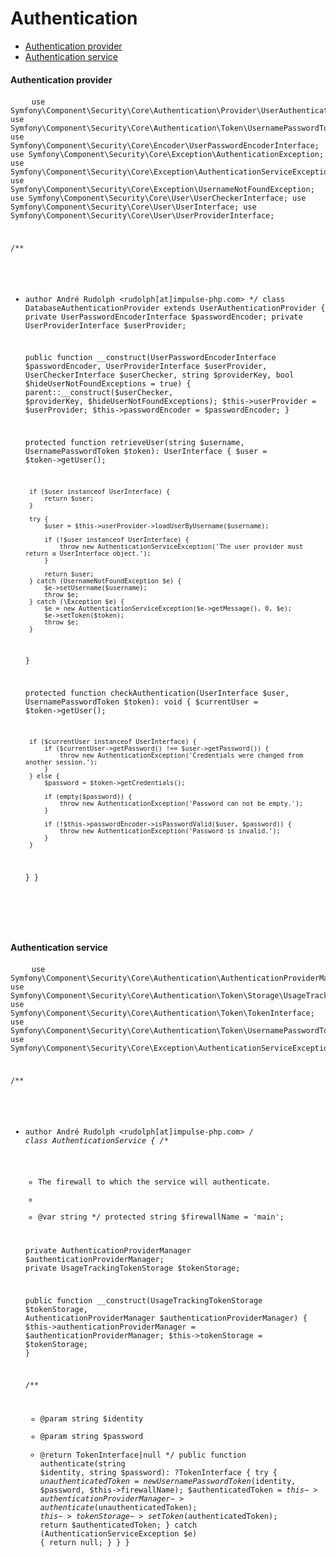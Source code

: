 <h1 class="doc-title">Authentication</h1>

- [Authentication provider](#authentication-provider)
- [Authentication service](#authentication-service)


<a name="authentication-provider"></a>
<h4>Authentication provider</h4>

<div>
  <div class="code-header">
    <div class="container-fluid">
        <div class="row">
          <div class="button red"></div>
          	<div class="button yellow"></div>
          	<div class="button green"></div>
        </div>
    </div>
  </div>
  <pre class="code-white imp-code line-numbers language-php">
	<code class="language-php"><?php
namespace App\Security;

use Symfony\Component\Security\Core\Authentication\Provider\UserAuthenticationProvider;
use Symfony\Component\Security\Core\Authentication\Token\UsernamePasswordToken;
use Symfony\Component\Security\Core\Encoder\UserPasswordEncoderInterface;
use Symfony\Component\Security\Core\Exception\AuthenticationException;
use Symfony\Component\Security\Core\Exception\AuthenticationServiceException;
use Symfony\Component\Security\Core\Exception\UsernameNotFoundException;
use Symfony\Component\Security\Core\User\UserCheckerInterface;
use Symfony\Component\Security\Core\User\UserInterface;
use Symfony\Component\Security\Core\User\UserProviderInterface;

/**
 * author André Rudolph <rudolph[at]impulse-php.com>
 */
class DatabaseAuthenticationProvider extends UserAuthenticationProvider
{
    private UserPasswordEncoderInterface $passwordEncoder;
    private UserProviderInterface $userProvider;

    public function __construct(UserPasswordEncoderInterface $passwordEncoder, UserProviderInterface $userProvider, UserCheckerInterface $userChecker, string $providerKey, bool $hideUserNotFoundExceptions = true)
    {
        parent::__construct($userChecker, $providerKey, $hideUserNotFoundExceptions);
        $this->userProvider = $userProvider;
        $this->passwordEncoder = $passwordEncoder;
    }

    protected function retrieveUser(string $username, UsernamePasswordToken $token): UserInterface
    {
        $user = $token->getUser();

        if ($user instanceof UserInterface) {
            return $user;
        }

        try {
            $user = $this->userProvider->loadUserByUsername($username);

            if (!$user instanceof UserInterface) {
                throw new AuthenticationServiceException('The user provider must return a UserInterface object.');
            }

            return $user;
        } catch (UsernameNotFoundException $e) {
            $e->setUsername($username);
            throw $e;
        } catch (\Exception $e) {
            $e = new AuthenticationServiceException($e->getMessage(), 0, $e);
            $e->setToken($token);
            throw $e;
        }
    }

    protected function checkAuthentication(UserInterface $user, UsernamePasswordToken $token): void
    {
        $currentUser = $token->getUser();

        if ($currentUser instanceof UserInterface) {
            if ($currentUser->getPassword() !== $user->getPassword()) {
                throw new AuthenticationException('Credentials were changed from another session.');
            }
        } else {
            $password = $token->getCredentials();

            if (empty($password)) {
                throw new AuthenticationException('Password can not be empty.');
            }

            if (!$this->passwordEncoder->isPasswordValid($user, $password)) {
                throw new AuthenticationException('Password is invalid.');
            }
        }
    }
}</code>
  </pre>
</div>

<a name="authentication-service"></a>
<h4>Authentication service</h4>

<div>
  <div class="code-header">
    <div class="container-fluid">
        <div class="row">
          <div class="button red"></div>
          	<div class="button yellow"></div>
          	<div class="button green"></div>
        </div>
    </div>
  </div>
  <pre class="code-white imp-code line-numbers language-php">
	<code class="language-php"><?php
namespace App\Service;

use Symfony\Component\Security\Core\Authentication\AuthenticationProviderManager;
use Symfony\Component\Security\Core\Authentication\Token\Storage\UsageTrackingTokenStorage;
use Symfony\Component\Security\Core\Authentication\Token\TokenInterface;
use Symfony\Component\Security\Core\Authentication\Token\UsernamePasswordToken;
use Symfony\Component\Security\Core\Exception\AuthenticationServiceException;

/**
 * author André Rudolph <rudolph[at]impulse-php.com>
 */
class AuthenticationService
{
    /**
     * The firewall to which the service will authenticate.
     *
     * @var string
     */
    protected string $firewallName = 'main';

    private AuthenticationProviderManager $authenticationProviderManager;
    private UsageTrackingTokenStorage $tokenStorage;

    public function __construct(UsageTrackingTokenStorage $tokenStorage, AuthenticationProviderManager $authenticationProviderManager)
    {
        $this->authenticationProviderManager = $authenticationProviderManager;
        $this->tokenStorage = $tokenStorage;
    }

    /**
     * @param string $identity
     * @param string $password
     * @return TokenInterface|null
     */
    public function authenticate(string $identity, string $password): ?TokenInterface
    {
        try {
            $unauthenticatedToken = new UsernamePasswordToken($identity, $password, $this->firewallName);
            $authenticatedToken = $this->authenticationProviderManager->authenticate($unauthenticatedToken);
            $this->tokenStorage->setToken($authenticatedToken);
            return $authenticatedToken;
        } catch (AuthenticationServiceException $e) {
            return null;
        }
    }
}</code>
  </pre>
</div>